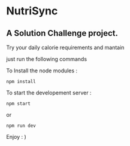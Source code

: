# NutriSync

## A Solution Challenge project.

Try your daily calorie requirements and mantain       

just run the following commands

To Install the node modules :

    npm install
    
To start the developement server :

    npm start

or 

    npm run dev

Enjoy : )
